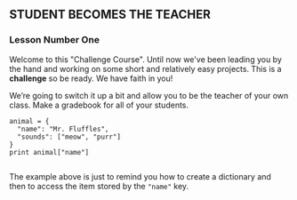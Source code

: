 ## STUDENT BECOMES THE TEACHER

### Lesson Number One
<div class="theme__22QeW-d-YRjfwg7z9oiZH_"><p>Welcome to this "Challenge Course". Until now we've been leading you by the hand and working on some short and relatively easy projects. This is a <strong>challenge</strong> so be ready. We have faith in you!</p>
<p>We’re going to switch it up a bit and allow you to be the teacher of your own class. Make a gradebook for all of your students.</p>
<pre><code class="lang-py"><span language="py" class="CodeBlock__3-kebd7REMI5aXkez6K-B wrap__yxnEyEmMpigk6-3_Wvbzo defaults__1l9bk0Z91YqvzRByZKNgHF cc__1zsV8w8Rj_vs2ayVLJ-2x undefined" data-reactroot=""><div class="CodeMirror"><span class="cm-variable">animal</span> <span class="cm-operator">=</span> <!-- -->{<!-- -->
<!-- -->  <span class="cm-string">"name"</span>:<!-- --> <span class="cm-string">"Mr. Fluffles"</span>,<!-- -->
<!-- -->  <span class="cm-string">"sounds"</span>:<!-- --> <!-- -->[<span class="cm-string">"meow"</span>,<!-- --> <span class="cm-string">"purr"</span>]<!-- -->
<!-- -->}<!-- -->
<span class="cm-builtin">print</span> <span class="cm-variable">animal</span>[<span class="cm-string">"name"</span>]</div></span>
</code></pre>
<p>The example above is just to remind you how to create a dictionary and then to access the item stored by the <code>"name"</code> key.</p>
</div>
